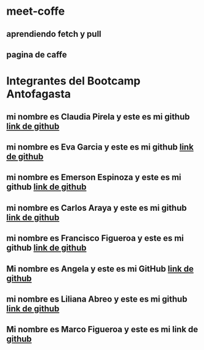 # meet-coffe
## aprendiendo fetch y pull
## pagina de caffe

# Integrantes del Bootcamp Antofagasta
<h2> mi nombre es Claudia Pirela y este es mi github <a href="https://github.com/claudiapirela" > link de github </a>
<h2> mi nombre es Eva Garcia y este es mi github <a href="https://github.com/Eva-Garcia-Pantoja" > link de github </a>
<h2> mi nombre es Emerson Espinoza y este es mi github <a href="https://github.com/emersonxinay" > link de github </a>

<h2> mi nombre es Carlos Araya y este es mi github <a href="https://github.com/Charlie2208" > link de github </a>

<h2> mi nombre es Francisco Figueroa y este es mi github <a href="https://github.com/Frankcisco99" > link de github </a>
<h2> Mi nombre es Angela y este es mi GitHub <a href="https://github.com/angela1976castro">link de github </a>
<h2> mi nombre es Liliana Abreo  y este es mi github <a href="https://github.com/LilianaAbreo" > link de github </a> </h2>
<h2>Mi nombre es Marco Figueroa y este es mi link de <a href="https://github.com/dfuckingfenix">github</a></h2>




